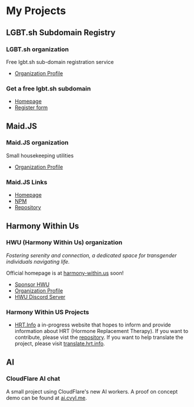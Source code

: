 # My Projects

## LGBT.sh Subdomain Registry

### LGBT.sh organization

Free lgbt.sh sub-domain registration service

- [Organization Profile](https://github.com/lgbt-sh)

### Get a free lgbt.sh subdomain

- [Homepage](https://lgbt.sh)
- [Register form](https://register.lgbt.sh)

## Maid.JS

### Maid.JS organization

Small housekeeping utilities

- [Organization Profile](https://github.com/MaidJS)

### Maid.JS Links

- [Homepage](https://maid.js.org)
- [NPM](https://www.npmjs.com/package/@maidjs/maid-js)
- [Repository](https://github.com/maidjs/maid.js)

## Harmony Within Us

### HWU (Harmony Within Us) organization

*Fostering serenity and connection, a dedicated space for transgender individuals navigating life.*

Official homepage is at [harmony-within.us](https://harmony-within.us) soon!

- [Sponsor HWU](https://github.com/sponsors/harmony-within-us)
- [Organization Profile](https://github.com/harmony-within-us)
- [HWU Discord Server](https://discord.gg/336A5VDwPu)

### Harmony Within US Projects

- [HRT.Info](https://hrt.info) a in-progress website that hopes to inform and provide information about HRT (Hormone Replacement Therapy). If you want to contribute, please vist the [repository](https://github.com/harmony-within-us/hrt.info). If you want to help translate the project, please visit [translate.hrt.info](https://translate.hrt.info).

## AI

### CloudFlare AI chat

A small project using CloudFlare's new AI workers. A proof on concept demo can be found at [ai.cvyl.me](https://ai.cvyl.me).